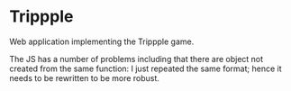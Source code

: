 # Trippple
Web application implementing the Trippple game.

The JS has a number of problems including that there are object not created from the same function: I just repeated the same format; hence it needs to be rewritten to be more robust.
